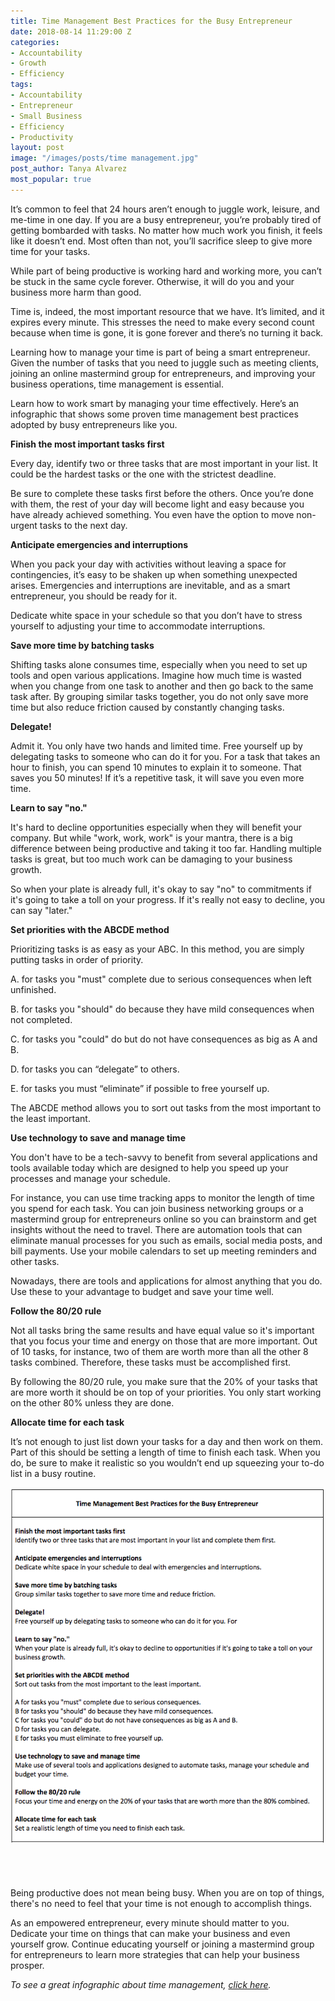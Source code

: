 ```yaml
---
title: Time Management Best Practices for the Busy Entrepreneur
date: 2018-08-14 11:29:00 Z
categories:
- Accountability
- Growth
- Efficiency
tags:
- Accountability
- Entrepreneur
- Small Business
- Efficiency
- Productivity
layout: post
image: "/images/posts/time management.jpg"
post_author: Tanya Alvarez
most_popular: true
---
```


It’s common to feel that 24 hours aren’t enough to juggle work, leisure, and me-time in one day. If you are a busy entrepreneur, you’re probably tired of getting bombarded with tasks. No matter how much work you finish, it feels like it doesn’t end. Most often than not, you’ll sacrifice sleep to give more time for your tasks.

While part of being productive is working hard and working more, you can’t be stuck in the same cycle forever. Otherwise, it will do you and your business more harm than good.

Time is, indeed, the most important resource that we have. It’s limited, and it expires every minute. This stresses the need to make every second count because when time is gone, it is gone forever and there’s no turning it back.

Learning how to manage your time is part of being a smart entrepreneur. Given the number of tasks that you need to juggle such as meeting clients, joining an online mastermind group for entrepreneurs, and improving your business operations, time management is essential.

Learn how to work smart by managing your time effectively. Here’s an infographic that shows some proven time management best practices adopted by busy entrepreneurs like you.

**Finish the most important tasks first**

Every day, identify two or three tasks that are most important in your list. It could be the hardest tasks or the one with the strictest deadline.

Be sure to complete these tasks first before the others. Once you’re done with them, the rest of your day will become light and easy because you have already achieved something. You even have the option to move non-urgent tasks to the next day.

**Anticipate emergencies and interruptions**

When you pack your day with activities without leaving a space for contingencies, it’s easy to be shaken up when something unexpected arises. Emergencies and interruptions are inevitable, and as a smart entrepreneur, you should be ready for it.

Dedicate white space in your schedule so that you don’t have to stress yourself to adjusting your time to accommodate interruptions.

**Save more time by batching tasks**

Shifting tasks alone consumes time, especially when you need to set up tools and open various applications. Imagine how much time is wasted when you change from one task to another and then go back to the same task after. By grouping similar tasks together, you do not only save more time but also reduce friction caused by constantly changing tasks. &nbsp;

**Delegate!**

Admit it. You only have two hands and limited time. Free yourself up by delegating tasks to someone who can do it for you. For a task that takes an hour to finish, you can spend 10 minutes to explain it to someone. That saves you 50 minutes! If it’s a repetitive task, it will save you even more time.

**Learn to say "no."**

It's hard to decline opportunities especially when they will benefit your company. But while "work, work, work" is your mantra, there is a big difference between being productive and taking it too far. Handling multiple tasks is great, but too much work can be damaging to your business growth.

So when your plate is already full, it's okay to say "no" to commitments if it's going to take a toll on your progress. If it's really not easy to decline, you can say "later."

**Set priorities with the ABCDE method**

Prioritizing tasks is as easy as your ABC. In this method, you are simply putting tasks in order of priority.

A. for tasks you "must" complete due to serious consequences when left unfinished.

B. for tasks you "should" do because they have mild consequences when not completed.

C. for tasks you "could" do but do not have consequences as big as A and B.

D. for tasks you can “delegate” to others.

E. for tasks you must “eliminate” if possible to free yourself up.

The ABCDE method allows you to sort out tasks from the most important to the least important.

**Use technology to save and manage time**

You don't have to be a tech-savvy to benefit from several applications and tools available today which are designed to help you speed up your processes and manage your schedule.

For instance, you can use time tracking apps to monitor the length of time you spend for each task. You can join business networking groups or a mastermind group for entrepreneurs online so you can brainstorm and get insights without the need to travel. There are automation tools that can eliminate manual processes for you such as emails, social media posts, and bill payments. Use your mobile calendars to set up meeting reminders and other tasks.

Nowadays, there are tools and applications for almost anything that you do. Use these to your advantage to budget and save your time well. &nbsp;

**Follow the 80/20 rule**

Not all tasks bring the same results and have equal value so it's important that you focus your time and energy on those that are more important. Out of 10 tasks, for instance, two of them are worth more than all the other 8 tasks combined. Therefore, these tasks must be accomplished first. &nbsp;

By following the 80/20 rule, you make sure that the 20% of your tasks that are more worth it should be on top of your priorities. You only start working on the other 80% unless they are done.

**Allocate time for each task**

It’s not enough to just list down your tasks for a day and then work on them. Part of this should be setting a length of time to finish each task. When you do, be sure to make it realistic so you wouldn’t end up squeezing your to-do list in a busy routine.

![](/assets/images/screen-shot-2018-07-25-at-6-45-20-pm.png)

###### &nbsp;

Being productive does not mean being busy. When you are on top of things, there's no need to feel that your time is not enough to accomplish things. &nbsp;

As an empowered entrepreneur, every minute should matter to you. Dedicate your time on things that can make your business and even yourself grow. Continue educating yourself or joining a mastermind group for entrepreneurs to learn more strategies that can help your business prosper.

_To see a great infographic about time management, [click here](https://ownersup.com/action/accountability/growth/2018/08/21/time-management-infographic)._